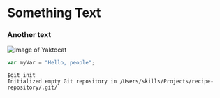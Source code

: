 # Something Text
### Another text
![Image of Yaktocat](https://octodex.github.com/images/yaktocat.png)
``` javascript
var myVar = "Hello, people";
```
```
$git init
Initialized empty Git repository in /Users/skills/Projects/recipe-repository/.git/
```
